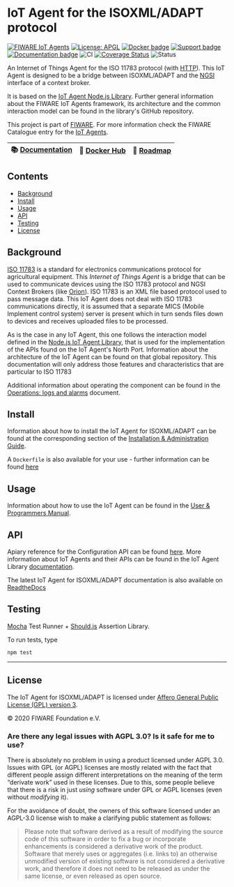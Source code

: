 # IoT Agent for the ISOXML/ADAPT protocol

[![FIWARE IoT Agents](https://nexus.lab.fiware.org/static/badges/chapters/iot-agents.svg)](https://www.fiware.org/developers/catalogue/)
[![License: APGL](https://img.shields.io/github/license/FIWARE/iotagent-isoxml.svg)](https://opensource.org/licenses/AGPL-3.0)
[![Docker badge](https://img.shields.io/docker/pulls/fiware/iotagent-isoxml.svg)](https://hub.docker.com/r/fiware/iotagent-isoxml/)
[![Support badge](https://img.shields.io/badge/tag-fiware+iot-orange.svg?logo=stackoverflow)](https://stackoverflow.com/questions/tagged/fiware+iot)
<br/>
[![Documentation badge](https://img.shields.io/readthedocs/fiware-iotagent-isoxml.svg)](https://fiware-iotagent-isoxml.readthedocs.io/en/latest/?badge=latest)
![CI](https://github.com/FIWARE/iotagent-isoxml/workflows/CI/badge.svg)
[![Coverage Status](https://coveralls.io/repos/github/FIWARE/iotagent-isoxml/badge.svg?branch=master)](https://coveralls.io/github/FIWARE/iotagent-isoxml?branch=master)
![Status](https://nexus.lab.fiware.org/repository/raw/public/badges/statuses/incubating.svg)

An Internet of Things Agent for the ISO 11783 protocol (with [HTTP](https://www.w3.org/Protocols/)). This IoT Agent is
designed to be a bridge between ISOXML/ADAPT and the
[NGSI](https://swagger.lab.fiware.org/?url=https://raw.githubusercontent.com/FIWARE/specifications/master/OpenAPI/ngsiv2/ngsiv2-openapi.json)
interface of a context broker.

It is based on the [IoT Agent Node.js Library](https://github.com/telefonicaid/iotagent-node-lib). Further general
information about the FIWARE IoT Agents framework, its architecture and the common interaction model can be found in the
library's GitHub repository.

This project is part of [FIWARE](https://www.fiware.org/). For more information check the FIWARE Catalogue entry for the
[IoT Agents](https://github.com/Fiware/catalogue/tree/master/iot-agents).

| :books: [Documentation](https://fiware-iotagent-isoxml.readthedocs.io) | :whale: [Docker Hub](https://hub.docker.com/r/fiware/iotagent-isoxml/) | :dart: [Roadmap](https://github.com/FIWARE/iotagent-isoxml/blob/master/docs/roadmap.md) |
| ---------------------------------------------------------------------- | ---------------------------------------------------------------------- | --------------------------------------------------------------------------------------- |


## Contents

-   [Background](#background)
-   [Install](#install)
-   [Usage](#usage)
-   [API](#api)
-   [Testing](#testing)
-   [License](#license)

## Background

[ISO 11783](https://www.iso.org/obp/ui/#iso:std:iso:11783:-10:ed-2:v1:en) is a standard for electronics communications
protocol for agricultural equipment. This _Internet of Things Agent_ is a bridge that can be used to communicate devices
using the ISO 11783 protocol and NGSI Context Brokers (like [Orion](https://github.com/telefonicaid/fiware-orion)). ISO
11783 is an XML file based protocol used to pass message data. This IoT Agent does not deal with ISO 11783
communications directly, it is assumed that a separate MICS (Mobile Implement control system) server is present which in
turn sends files down to devices and receives uploaded files to be processed.

As is the case in any IoT Agent, this one follows the interaction model defined in the
[Node.js IoT Agent Library](https://github.com/telefonicaid/iotagent-node-lib), that is used for the implementation of
the APIs found on the IoT Agent's North Port. Information about the architecture of the IoT Agent can be found on that
global repository. This documentation will only address those features and characteristics that are particular to ISO
11783

Additional information about operating the component can be found in the
[Operations: logs and alarms](docs/operations.md) document.

## Install

Information about how to install the IoT Agent for ISOXML/ADAPT can be found at the corresponding section of the
[Installation & Administration Guide](docs/installationguide.md).

A `Dockerfile` is also available for your use - further information can be found [here](docker/README.md)

## Usage

Information about how to use the IoT Agent can be found in the [User & Programmers Manual](docs/usermanual.md).

## API

Apiary reference for the Configuration API can be found
[here](https://telefonicaiotiotagents.docs.apiary.io/#reference/configuration-api). More information about IoT Agents
and their APIs can be found in the IoT Agent Library [documentation](https://iotagent-node-lib.readthedocs.io/).

The latest IoT Agent for ISOXML/ADAPT documentation is also available on
[ReadtheDocs](https://fiware-iotagent-isoxml.readthedocs.io/en/latest/)

## Testing

[Mocha](https://mochajs.org/) Test Runner + [Should.js](https://shouldjs.github.io/) Assertion Library.

To run tests, type

```console
npm test
```

---

## License

The IoT Agent for ISOXML/ADAPT is licensed under [Affero General Public License (GPL) version 3](./LICENSE).

© 2020 FIWARE Foundation e.V.

### Are there any legal issues with AGPL 3.0? Is it safe for me to use?

There is absolutely no problem in using a product licensed under AGPL 3.0. Issues with GPL (or AGPL) licenses are mostly
related with the fact that different people assign different interpretations on the meaning of the term “derivate work”
used in these licenses. Due to this, some people believe that there is a risk in just _using_ software under GPL or AGPL
licenses (even without _modifying_ it).

For the avoidance of doubt, the owners of this software licensed under an AGPL-3.0 license wish to make a clarifying
public statement as follows:

> Please note that software derived as a result of modifying the source code of this software in order to fix a bug or
> incorporate enhancements is considered a derivative work of the product. Software that merely uses or aggregates (i.e.
> links to) an otherwise unmodified version of existing software is not considered a derivative work, and therefore it
> does not need to be released as under the same license, or even released as open source.
